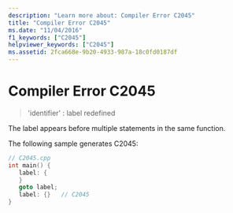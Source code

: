 ```yaml
---
description: "Learn more about: Compiler Error C2045"
title: "Compiler Error C2045"
ms.date: "11/04/2016"
f1_keywords: ["C2045"]
helpviewer_keywords: ["C2045"]
ms.assetid: 2fca668e-9b20-4933-987a-18c0fd0187df
---
```

# Compiler Error C2045

> 'identifier' : label redefined

The label appears before multiple statements in the same function.

The following sample generates C2045:

```cpp
// C2045.cpp
int main() {
   label: {
   }
   goto label;
   label: {}   // C2045
}
```
